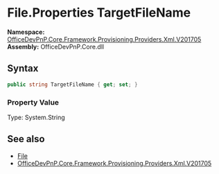 # File.Properties TargetFileName
  

**Namespace:** [OfficeDevPnP.Core.Framework.Provisioning.Providers.Xml.V201705](OfficeDevPnP.Core.Framework.Provisioning.Providers.Xml.V201705.md)  
**Assembly:** OfficeDevPnP.Core.dll  
## Syntax
```C#
public string TargetFileName { get; set; }
```

### Property Value
Type: System.String  

## See also
- [File](OfficeDevPnP.Core.Framework.Provisioning.Providers.Xml.V201705.File.md) 
- [OfficeDevPnP.Core.Framework.Provisioning.Providers.Xml.V201705](OfficeDevPnP.Core.Framework.Provisioning.Providers.Xml.V201705.md) 
